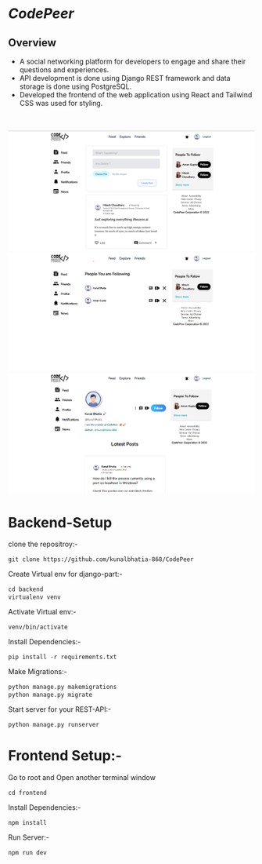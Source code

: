 # <strong><em>CodePeer</em></strong>




## Overview
- A social networking platform for developers to engage and share their questions and experiences.
- API development is done using Django REST framework and data storage is done using PostgreSQL.
- Developed the frontend of the web application using React and Tailwind CSS was used for styling.

<br>
<br>
<img src="images/codepeer_1.png">
<img src="images/codepeer_2.png">
<img src="images/codepeer_3.png">

# Backend-Setup 

clone the repositroy:-
```
git clone https://github.com/kunalbhatia-868/CodePeer 
```
Create Virtual env for django-part:-
```
cd backend
virtualenv venv
```
Activate Virtual env:-
```
venv/bin/activate
```
Install Dependencies:-
```
pip install -r requirements.txt
```
Make Migrations:-
```
python manage.py makemigrations
python manage.py migrate
```
Start server for your REST-API:-
```
python manage.py runserver
```
# Frontend Setup:-
Go to root and Open another terminal window
```
cd frontend
```
Install Dependencies:-
```
npm install
```
Run Server:-
```
npm run dev
```


